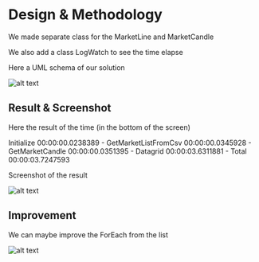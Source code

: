 # Design & Methodology

We made separate class for the MarketLine and MarketCandle

We also add a class LogWatch to see the time elapse

Here a UML schema of our solution

![alt text](https://github.com/jzaoui26/fluenttechFinancial/blob/main/readme/Schema.png)

## Result & Screenshot

Here the result of the time (in the bottom of the screen)

Initialize 00:00:00.0238389 - GetMarketListFromCsv 00:00:00.0345928 - GetMarketCandle 00:00:00.0351395 - Datagrid 00:00:03.6311881 - Total 00:00:03.7247593

Screenshot of the result

![alt text](https://github.com/jzaoui26/fluenttechFinancial/blob/main/readme/Result.png)

## Improvement

We can maybe improve the ForEach from the list

![alt text](https://github.com/jzaoui26/fluenttechFinancial/blob/main/readme/Improvement.png)
